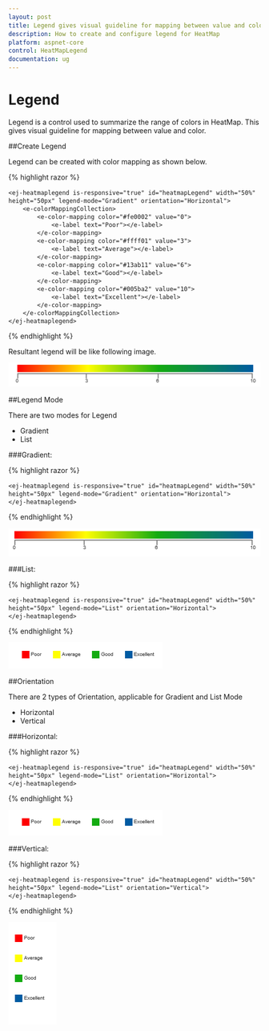 ```yaml
---
layout: post
title: Legend gives visual guideline for mapping between value and color.
description: How to create and configure legend for HeatMap
platform: aspnet-core
control: HeatMapLegend
documentation: ug
---
```


# Legend

Legend is a control used to summarize the range of colors in HeatMap. This gives visual guideline for mapping between value and color.

##Create Legend

Legend can be created with color mapping as shown below.

{% highlight razor %}

    <ej-heatmaplegend is-responsive="true" id="heatmapLegend" width="50%" height="50px" legend-mode="Gradient" orientation="Horizontal">
        <e-colorMappingCollection>
            <e-color-mapping color="#fe0002" value="0">
                <e-label text="Poor"></e-label>
            </e-color-mapping>
            <e-color-mapping color="#ffff01" value="3">
                <e-label text="Average"></e-label>
            </e-color-mapping>
            <e-color-mapping color="#13ab11" value="6">
                <e-label text="Good"></e-label>
            </e-color-mapping>
            <e-color-mapping color="#005ba2" value="10">
                <e-label text="Excellent"></e-label>
            </e-color-mapping>
        </e-colorMappingCollection>
    </ej-heatmaplegend>

{% endhighlight %}

Resultant legend will be like following image.

![](Legend_images/Legend_img1.png)
 
##Legend Mode

There are two modes for Legend
* Gradient
* List

###Gradient:

{% highlight razor %}

    <ej-heatmaplegend is-responsive="true" id="heatmapLegend" width="50%" height="50px" legend-mode="Gradient" orientation="Horizontal">             
    </ej-heatmaplegend>
        
{% endhighlight %}

![](Legend_images/Legend_img2.png)

###List:

{% highlight razor %}

    <ej-heatmaplegend is-responsive="true" id="heatmapLegend" width="50%" height="50px" legend-mode="List" orientation="Horizontal">
    </ej-heatmaplegend>
        
{% endhighlight %}

![](Legend_images/Legend_img3.png)

##Orientation

There are 2 types of Orientation, applicable for Gradient and List Mode 
* Horizontal
* Vertical

###Horizontal:

{% highlight razor %}

    <ej-heatmaplegend is-responsive="true" id="heatmapLegend" width="50%" height="50px" legend-mode="List" orientation="Horizontal">
    </ej-heatmaplegend>
        
{% endhighlight %}

![](Legend_images/Legend_img3.png)

###Vertical:

{% highlight razor %}

    <ej-heatmaplegend is-responsive="true" id="heatmapLegend" width="50%" height="50px" legend-mode="List" orientation="Vertical">
    </ej-heatmaplegend>
        
{% endhighlight %}

![](Legend_images/Legend_img4.png)
